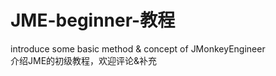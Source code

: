 # JME-beginner-教程
introduce some basic method &amp; concept of JMonkeyEngineer   
介绍JME的初级教程，欢迎评论&补充
